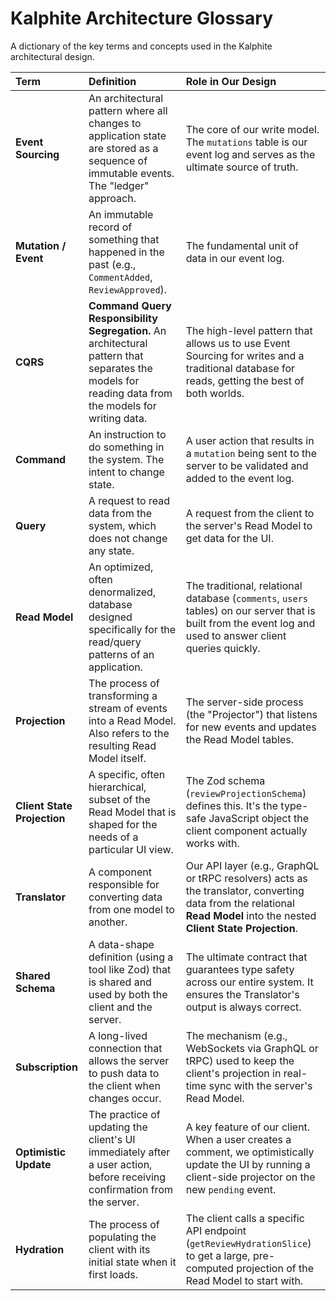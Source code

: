 # Kalphite Architecture Glossary

A dictionary of the key terms and concepts used in the Kalphite architectural design.

| Term                        | Definition                                                                                                                                          | Role in Our Design                                                                                                                                                      |
| :-------------------------- | :-------------------------------------------------------------------------------------------------------------------------------------------------- | :---------------------------------------------------------------------------------------------------------------------------------------------------------------------- |
| **Event Sourcing**          | An architectural pattern where all changes to application state are stored as a sequence of immutable events. The "ledger" approach.                | The core of our write model. The `mutations` table is our event log and serves as the ultimate source of truth.                                                         |
| **Mutation / Event**        | An immutable record of something that happened in the past (e.g., `CommentAdded`, `ReviewApproved`).                                                | The fundamental unit of data in our event log.                                                                                                                          |
| **CQRS**                    | **Command Query Responsibility Segregation.** An architectural pattern that separates the models for reading data from the models for writing data. | The high-level pattern that allows us to use Event Sourcing for writes and a traditional database for reads, getting the best of both worlds.                           |
| **Command**                 | An instruction to do something in the system. The intent to change state.                                                                           | A user action that results in a `mutation` being sent to the server to be validated and added to the event log.                                                         |
| **Query**                   | A request to read data from the system, which does not change any state.                                                                            | A request from the client to the server's Read Model to get data for the UI.                                                                                            |
| **Read Model**              | An optimized, often denormalized, database designed specifically for the read/query patterns of an application.                                     | The traditional, relational database (`comments`, `users` tables) on our server that is built from the event log and used to answer client queries quickly.             |
| **Projection**              | The process of transforming a stream of events into a Read Model. Also refers to the resulting Read Model itself.                                   | The server-side process (the "Projector") that listens for new events and updates the Read Model tables.                                                                |
| **Client State Projection** | A specific, often hierarchical, subset of the Read Model that is shaped for the needs of a particular UI view.                                      | The Zod schema (`reviewProjectionSchema`) defines this. It's the type-safe JavaScript object the client component actually works with.                                  |
| **Translator**              | A component responsible for converting data from one model to another.                                                                              | Our API layer (e.g., GraphQL or tRPC resolvers) acts as the translator, converting data from the relational **Read Model** into the nested **Client State Projection**. |
| **Shared Schema**           | A data-shape definition (using a tool like Zod) that is shared and used by both the client and the server.                                          | The ultimate contract that guarantees type safety across our entire system. It ensures the Translator's output is always correct.                                       |
| **Subscription**            | A long-lived connection that allows the server to push data to the client when changes occur.                                                       | The mechanism (e.g., WebSockets via GraphQL or tRPC) used to keep the client's projection in real-time sync with the server's Read Model.                               |
| **Optimistic Update**       | The practice of updating the client's UI immediately after a user action, before receiving confirmation from the server.                            | A key feature of our client. When a user creates a comment, we optimistically update the UI by running a client-side projector on the new `pending` event.              |
| **Hydration**               | The process of populating the client with its initial state when it first loads.                                                                    | The client calls a specific API endpoint (`getReviewHydrationSlice`) to get a large, pre-computed projection of the Read Model to start with.                           |
